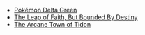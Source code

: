 * [Pok&eacute;mon Delta Green](/games/deltagreen.html)
 * [The Leap of Faith, But Bounded By Destiny](/games/lofbbbd.html)
 * [The Arcane Town of Tidon](/games/tatot.html)